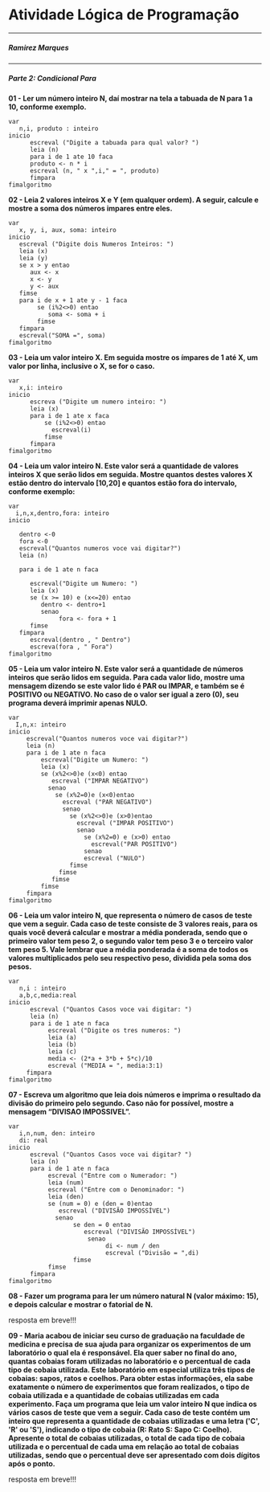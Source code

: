 # Atividade Lógica de Programação
----------------------------------
##### Ramirez Marques
----------------------
##### Parte 2: Condicional Para

**01 - Ler um número inteiro N, daí mostrar na tela a tabuada de N para 1 a 10, conforme exemplo.**

```algoritmo "condicional_para1"
var
   n,i, produto : inteiro
inicio
      escreval ("Digite a tabuada para qual valor? ")
      leia (n)
      para i de 1 ate 10 faca
      produto <- n * i
      escreval (n, " x ",i," = ", produto)
      fimpara
fimalgoritmo
```

**02 - Leia 2 valores inteiros X e Y (em qualquer ordem). A seguir, calcule e mostre a soma dos números impares entre eles.**

```algoritmo "exercicio_para2"
var
   x, y, i, aux, soma: inteiro
inicio
   escreval ("Digite dois Numeros Inteiros: ")
   leia (x)
   leia (y)
   se x > y entao
      aux <- x
      x <- y
      y <- aux
   fimse
   para i de x + 1 ate y - 1 faca
        se (i%2<>0) entao
           soma <- soma + i
        fimse
   fimpara
   escreval("SOMA =", soma)
fimalgoritmo
```

**03 - Leia um valor inteiro X. Em seguida mostre os ímpares de 1 até X, um valor por linha, inclusive o X, se for o caso.**

```algoritmo "exercisio_para3"
var
   x,i: inteiro
inicio
      escreva ("Digite um numero inteiro: ")
      leia (x)
      para i de 1 ate x faca
          se (i%2<>0) entao
            escreval(i)
          fimse
      fimpara
fimalgoritmo
```

**04 - Leia um valor inteiro N. Este valor será a quantidade de valores inteiros X que serão lidos em seguida. Mostre quantos destes valores X estão dentro do intervalo [10,20] e quantos estão fora do intervalo, conforme exemplo:**

```algoritmo "exercisio_para4"
var
  i,n,x,dentro,fora: inteiro
inicio

   dentro <-0
   fora <-0
   escreval("Quantos numeros voce vai digitar?")
   leia (n)
   
   para i de 1 ate n faca
   
      escreval("Digite um Numero: ")
      leia (x)
      se (x >= 10) e (x<=20) entao
         dentro <- dentro+1
         senao
              fora <- fora + 1
      fimse
   fimpara
      escreval(dentro , " Dentro")
      escreva(fora , " Fora")
fimalgoritmo
```

**05 - Leia um valor inteiro N. Este valor será a quantidade de números inteiros que serão lidos em seguida. Para cada valor lido, mostre uma mensagem dizendo se este valor lido é PAR ou IMPAR, e também se é POSITIVO ou NEGATIVO. No caso de o valor ser igual a zero (0), seu programa deverá imprimir apenas NULO.**

```algoritmo "exercisio_para5"
var
  I,n,x: inteiro
inicio
     escreval("Quantos numeros voce vai digitar?")
     leia (n)
     para i de 1 ate n faca
         escreval("Digite um Numero: ")
         leia (x)
         se (x%2<>0)e (x<0) entao
            escreval ("IMPAR NEGATIVO")
           senao
             se (x%2=0)e (x<0)entao
               escreval ("PAR NEGATIVO")
               senao
                 se (x%2<>0)e (x>0)entao
                   escreval ("IMPAR POSITIVO")
                   senao
                     se (x%2=0) e (x>0) entao
                       escreval("PAR POSITIVO")
                     senao
                     escreval ("NULO")
                 fimse
              fimse
            fimse
         fimse
     fimpara
fimalgoritmo
```

**06 - Leia um valor inteiro N, que representa o número de casos de teste que vem a seguir. Cada caso de teste consiste de 3 valores reais, para os quais você deverá calcular e mostrar a média ponderada, sendo que o primeiro valor tem peso 2, o segundo valor tem peso 3 e o terceiro valor tem peso 5. Vale lembrar que a média ponderada é a soma de todos os valores multiplicados pelo seu respectivo peso, dividida pela soma dos pesos.**

```algoritmo "exercisio_para6"
var
   n,i : inteiro
   a,b,c,media:real
inicio
      escreval ("Quantos Casos voce vai digitar: ")
      leia (n)
      para i de 1 ate n faca
           escreval ("Digite os tres numeros: ")
           leia (a)
           leia (b)
           leia (c)
           media <- (2*a + 3*b + 5*c)/10
           escreval ("MEDIA = ", media:3:1)
     fimpara
fimalgoritmo
```

**07 - Escreva um algoritmo que leia dois números e imprima o resultado da divisão
do primeiro pelo segundo. Caso não for possível, mostre a mensagem “DIVISAO
IMPOSSIVEL”.**

```algoritmo "exercisio_para7"
var
   i,n,num, den: inteiro
   di: real
inicio
      escreval ("Quantos Casos voce vai digitar? ")
      leia (n)
      para i de 1 ate n faca
           escreval ("Entre com o Numerador: ")
           leia (num)
           escreval ("Entre com o Denominador: ")
           leia (den)
           se (num = 0) e (den = 0)entao
              escreval ("DIVISÃO IMPOSSÍVEL")
             senao
                  se den = 0 entao
                     escreval ("DIVISÃO IMPOSSÍVEL")
                      senao
                           di <- num / den
                           escreval ("Divisão = ",di)
                  fimse
           fimse
      fimpara
fimalgoritmo
```
**08 - Fazer um programa para ler um número natural N (valor máximo: 15), e depois
calcular e mostrar o fatorial de N.**

resposta em breve!!!








**09 - Maria acabou de iniciar seu curso de graduação na faculdade de medicina e
precisa de sua ajuda para organizar os experimentos de um laboratório o qual ela é
responsável. Ela quer saber no final do ano, quantas cobaias foram utilizadas no
laboratório e o percentual de cada tipo de cobaia utilizada. Este laboratório em
especial utiliza três tipos de cobaias: sapos, ratos e coelhos. Para obter estas
informações, ela sabe exatamente o número de experimentos que foram realizados,
o tipo de cobaia utilizada e a quantidade de cobaias utilizadas em cada experimento.
Faça um programa que leia um valor inteiro N que indica os vários casos de teste
que vem a seguir. Cada caso de teste contém um inteiro que representa a
quantidade de cobaias utilizadas e uma letra ('C', 'R' ou 'S'), indicando o tipo de cobaia (R: Rato S: Sapo C: Coelho). Apresente o total de cobaias utilizadas, o total
de cada tipo de cobaia utilizada e o percentual de cada uma em relação ao total de
cobaias utilizadas, sendo que o percentual deve ser apresentado com dois dígitos
após o ponto.**

resposta em breve!!!




